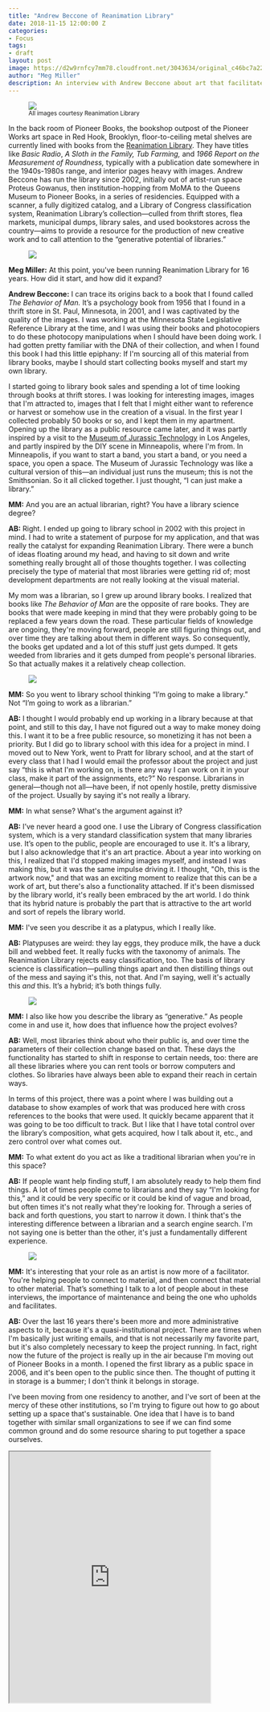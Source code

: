 ```yaml
---
title: "Andrew Beccone of Reanimation Library"
date: 2018-11-15 12:00:00 Z
categories:
- Focus
tags:
- draft
layout: post
image: https://d2w9rnfcy7mm78.cloudfront.net/3043634/original_c46bc7a22322946da3bd6adea0d04130.jpg?1542256951
author: "Meg Miller"
description: An interview with Andrew Beccone about art that facilitates others and the generative potential of libraries.
---
```

<figure>
  <img src="https://d2w9rnfcy7mm78.cloudfront.net/3043597/original_b0906281d8a26ac01be9e7468444f781.jpg?1542256343" />
  <figcaption><small>
    All images courtesy Reanimation Library
  </small></figcaption>
</figure>

In the back room of Pioneer Books, the bookshop outpost of the Pioneer Works art space in Red Hook, Brooklyn, floor-to-ceiling metal shelves are currently lined with books from the [Reanimation Library](http://www.reanimationlibrary.org/). They have titles like _Basic Radio_, _A Sloth in the Family, Tub Farming,_ and _1966 Report on the Measurement of Roundness,_ typically with a publication date somewhere in the 1940s-1980s range, and interior pages heavy with images. Andrew Beccone has run the library since 2002, initially out of artist-run space Proteus Gowanus, then institution-hopping from MoMA to the Queens Museum to Pioneer Books, in a series of residencies. Equipped with a scanner, a fully digitized catalog, and a Library of Congress classification system, Reanimation Library’s collection—culled from thrift stores, flea markets, municipal dumps, library sales, and used bookstores across the country—aims to provide a resource for the production of new creative work and to call attention to the “generative potential of libraries.”

<figure>
  <img src="https://d2w9rnfcy7mm78.cloudfront.net/3043596/original_1337aada57f415c8a178549182eef78e.jpg?1542256321" />
</figure>

**Meg Miller:** At this point, you've been running Reanimation Library for 16 years. How did it start, and how did it expand?

**Andrew Beccone:** I can trace its origins back to a book that I found called _The Behavior of Man._ It’s a psychology book from 1956 that I found in a thrift store in St. Paul, Minnesota, in 2001, and I was captivated by the quality of the images. I was working at the Minnesota State Legislative Reference Library at the time, and I was using their books and photocopiers to do these photocopy manipulations when I should have been doing work. I had gotten pretty familiar with the DNA of their collection, and when I found this book I had this little epiphany: If I'm sourcing all of this material from library books, maybe I should start collecting books myself and start my own library.

I started going to library book sales and spending a lot of time looking through books at thrift stores. I was looking for interesting images, images that I'm attracted to, images that I felt that I might either want to reference or harvest or somehow use in the creation of a visual. In the first year I collected probably 50 books or so, and I kept them in my apartment. Opening up the library as a public resource came later, and it was partly inspired by a visit to the [Museum of Jurassic Technology](http://mjt.org/) in Los Angeles, and partly inspired by the DIY scene in Minneapolis, where I'm from. In Minneapolis, if you want to start a band, you start a band, or you need a space, you open a space. The Museum of Jurassic Technology was like a cultural version of this—an individual just runs the museum; this is not the Smithsonian. So it all clicked together. I just thought, “I can just make a library.”

**MM:** And you are an actual librarian, right? You have a library science degree?

**AB:** Right. I ended up going to library school in 2002 with this project in mind. I had to write a statement of purpose for my application, and that was really the catalyst for expanding Reanimation Library. There were a bunch of ideas floating around my head, and having to sit down and write something really brought all of those thoughts together. I was collecting precisely the type of material that most libraries were getting rid of; most development departments are not really looking at the visual material.

My mom was a librarian, so I grew up around library books. I realized that books like _The Behavior of Man_ are the opposite of rare books. They are books that were made keeping in mind that they were probably going to be replaced a few years down the road. These particular fields of knowledge are ongoing, they're moving forward, people are still figuring things out, and over time they are talking about them in different ways. So consequently, the books get updated and a lot of this stuff just gets dumped. It gets weeded from libraries and it gets dumped from people's personal libraries. So that actually makes it a relatively cheap collection.

<figure>
  <img src="https://d2w9rnfcy7mm78.cloudfront.net/3043598/original_ed29b016b734742163d79526a08d010f.jpg?1542256349" />
</figure>

**MM:** So you went to library school thinking “I’m going to make a library.” Not “I’m going to work as a librarian.”

**AB:** I thought I would probably end up working in a library because at that point, and still to this day, I have not figured out a way to make money doing this. I want it to be a free public resource, so monetizing it has not been a priority. But I did go to library school with this idea for a project in mind. I moved out to New York, went to Pratt for library school, and at the start of every class that I had I would email the professor about the project and just say “this is what I'm working on, is there any way I can work on it in your class, make it part of the assignments, etc?” No response. Librarians in general—though not all—have been, if not openly hostile, pretty dismissive of the project. Usually by saying it's not really a library.

**MM:** In what sense? What's the argument against it?

**AB:** I’ve never heard a good one. I use the Library of Congress classification system, which is a very standard classification system that many libraries use. It’s open to the public, people are encouraged to use it. It's a library, but I also acknowledge that it's an art practice. About a year into working on this, I realized that I'd stopped making images myself, and instead I was making this, but it was the same impulse driving it. I thought, "Oh, this is the artwork now," and that was an exciting moment to realize that this can be a work of art, but there's also a functionality attached. If it's been dismissed by the library world, it's really been embraced by the art world. I do think that its hybrid nature is probably the part that is attractive to the art world and sort of repels the library world.

**MM:** I've seen you describe it as a platypus, which I really like.

**AB:** Platypuses are weird: they lay eggs, they produce milk, the have a duck bill and webbed feet. It really fucks with the taxonomy of animals. The Reanimation Library rejects easy classification, too. The basis of library science is classification—pulling things apart and then distilling things out of the mess and saying it's this, not that. And I'm saying, well it's actually this _and_ this. It’s a hybrid; it’s both things fully.


<figure>
  <img src="https://d2w9rnfcy7mm78.cloudfront.net/3043611/original_4d823ee31ccdd9546b4631007cdf547c.jpg?1542256414" />
</figure>

**MM:** I also like how you describe the library as “generative.” As people come in and use it, how does that influence how the project evolves?

**AB:** Well, most libraries think about who their public is, and over time the parameters of their collection change based on that. These days the functionality has started to shift in response to certain needs, too: there are all these libraries where you can rent tools or borrow computers and clothes. So libraries have always been able to expand their reach in certain ways.

In terms of this project, there was a point where I was building out a database to show examples of work that was produced here with cross references to the books that were used. It quickly became apparent that it was going to be too difficult to track. But I like that I have total control over the library’s composition, what gets acquired, how I talk about it, etc., and zero control over what comes out.

**MM:** To what extent do you act as like a traditional librarian when you're in this space?

**AB:** If people want help finding stuff, I am absolutely ready to help them find things. A lot of times people come to librarians and they say “I'm looking for this,” and it could be very specific or it could be kind of vague and broad, but often times it's not really what they're looking for. Through a series of back and forth questions, you start to narrow it down. I think that's the interesting difference between a librarian and a search engine search. I'm not saying one is better than the other, it's just a fundamentally different experience.

<figure>
  <img src="https://d2w9rnfcy7mm78.cloudfront.net/3043592/original_5880e55043afea7a22245822042654d5.jpg?1542256300" />
</figure>

**MM:** It's interesting that your role as an artist is now more of a facilitator. You're helping people to connect to material, and then connect that material to other material. That’s something I talk to a lot of people about in these interviews, the importance of maintenance and being the one who upholds and facilitates. 

**AB:** Over the last 16 years there's been more and more administrative aspects to it, because it's a quasi-institutional project. There are times when I'm basically just writing emails, and that is not necessarily my favorite part, but it's also completely necessary to keep the project running. In fact, right now the future of the project is really up in the air because I'm moving out of Pioneer Books in a month.
I opened the first library as a public space in 2006, and it's been open to the public since then. The thought of putting it in storage is a bummer; I don't think it belongs in storage.

I’ve been moving from one residency to another, and I've sort of been at the mercy of these other institutions, so I'm trying to figure out how to go about setting up a space that's sustainable. One idea that I have is to band together with similar small organizations to see if we can find some common ground and do some resource sharing to put together a space ourselves.



<iframe class="arena-iframe" width="400" height="500" src="https://www.are.na/meg-miller/reanimation-library-images/embed"></iframe>
